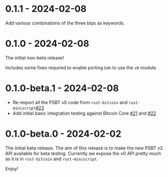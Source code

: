 # 0.1.1 - 2024-02-08

Add various combinations of the three bips as keywords.

# 0.1.0 - 2024-02-08

The initial non-beta release!

Includes some fixes required to enable porting `bdk` to use the `v0` module.

# 0.1.0-beta.1 - 2024-02-08

- Re-import all the PSBT v0 code from `rust-bitcoin` and `rust-miniscript`[#23](https://github.com/tcharding/rust-psbt/pull/23)
- Add initial basic integration testing against Bitcoin Core [#21](https://github.com/tcharding/rust-psbt/pull/21)
  and [#22](https://github.com/tcharding/rust-psbt/pull/22)

# 0.1.0-beta.0 - 2024-02-02

The initial beta release. The aim of this release is to make the new PSBT v2 API available for beta
testing. Currently we expose the v0 API pretty much as it is in `rust-bitcoin` and `rust-miniscript`.

Enjoy!

